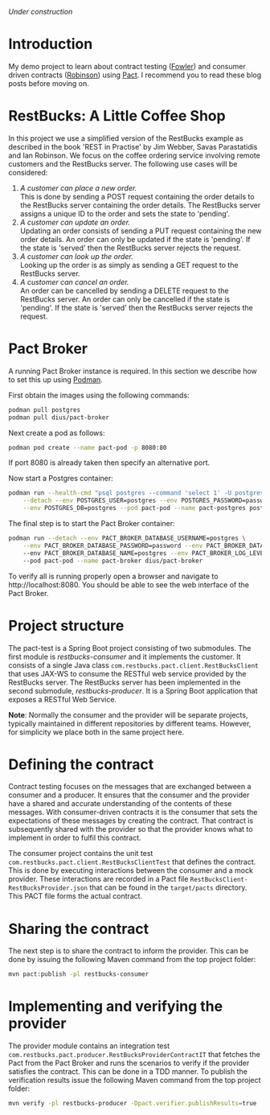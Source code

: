 *Under construction*

# Introduction
My demo project to learn about contract testing ([Fowler][1]) and consumer driven contracts ([Robinson][2]) using
 [Pact][3]. I recommend you to read these blog posts before moving on.

# RestBucks: A Little Coffee Shop
In this project we use a simplified version of the RestBucks example as described in the book 'REST in Practise' by Jim
Webber, Savas Parastatidis and Ian Robinson. We focus on the coffee ordering service involving remote customers and the 
RestBucks server. The following use cases will be considered:

1. *A customer can place a new order.*\
This is done by sending a POST request containing the order details to the RestBucks server containing the order
details. The RestBucks server assigns a unique ID to the order and sets the state to 'pending'.
2. *A customer can update an order.*\
Updating an order consists of sending a PUT request containing the new order details. An order can only be updated if
the state is 'pending'. If the state is 'served' then the RestBucks server rejects the request.
3. *A customer can look up the order.*\
Looking up the order is as simply as sending a GET request to the RestBucks server.
4. *A customer can cancel an order.*\
An order can be cancelled by sending a DELETE request to the RestBucks server. An order can only be cancelled if the
state is 'pending'. If the state is 'served' then the RestBucks server rejects the request.

# Pact Broker
A running Pact Broker instance is required. In this section we describe how to set this up using
[Podman](https://podman.io/).

First obtain the images using the following commands:

```bash
podman pull postgres
podman pull dius/pact-broker
```

Next create a pod as follows:

```bash
podman pod create --name pact-pod -p 8080:80  
```

If port 8080 is already taken then specify an alternative port.

Now start a Postgres container:

```bash
podman run --health-cmd "psql postgres --command 'select 1' -U postgres" \
    --detach --env POSTGRES_USER=postgres --env POSTGRES_PASSWORD=password \
    --env POSTGRES_DB=postgres --pod pact-pod --name pact-postgres postgres
```

The final step is to start the Pact Broker container:

```bash
podman run --detach --env PACT_BROKER_DATABASE_USERNAME=postgres \
    --env PACT_BROKER_DATABASE_PASSWORD=password --env PACT_BROKER_DATABASE_HOST=localhost \ 
    --env PACT_BROKER_DATABASE_NAME=postgres --env PACT_BROKER_LOG_LEVEL=DEBUG \ 
    --pod pact-pod --name pact-broker dius/pact-broker 
```

To verify all is running properly open a browser and navigate to http://localhost:8080. You should be able to see the 
web interface of the Pact Broker.

# Project structure
The pact-test is a Spring Boot project consisting of two submodules. The first module is *restbucks-consumer* and it
implements the customer. It consists of a single Java class `com.restbucks.pact.client.RestBucksClient` 
that uses JAX-WS to consume the RESTful web service provided by the RestBucks server.
The RestBucks server has been implemented in the second submodule, *restbucks-producer*. It is a Spring Boot application
that exposes a RESTful Web Service.

**Note**: Normally the consumer and the provider will be separate projects, typically maintained in different
repositories by different teams. However, for simplicity we place both in the same project here.

# Defining the contract
Contract testing focuses on the messages that are exchanged between a consumer and a producer. It ensures that the
consumer and the provider have a shared and accurate understanding of the contents of these messages.
With consumer-driven contracts it is the consumer that sets the expectations of these messages by creating the contract.
That contract is subsequently shared with the provider so that the provider knows what to implement in order to fulfil
 this contract.

The consumer project contains the unit test `com.restbucks.pact.client.RestBucksClientTest` that defines the contract. 
This is done by executing interactions between the consumer and a mock provider. These interactions are recorded in a
Pact file `RestBucksClient-RestBucksProvider.json` that can be found in the `target/pacts` directory. This PACT file
forms the actual contract.

# Sharing the contract
The next step is to share the contract to inform the provider. This can be done by issuing the following Maven command
from the top project folder:

```bash
mvn pact:publish -pl restbucks-consumer
```

# Implementing and verifying the provider
The provider module contains an integration test `com.restbucks.pact.producer.RestBucksProviderContractIT` that fetches
the Pact from the Pact Broker and runs the scenarios to verify if the provider satisfies the contract. This can be done
in a TDD manner. To publish the verification results issue the following Maven command from the top project folder:

```bash
mvn verify -pl restbucks-producer -Dpact.verifier.publishResults=true
```
   
[1]: https://martinfowler.com/bliki/ContractTest.html "ContractTest"
[2]: https://martinfowler.com/articles/consumerDrivenContracts.html "Consumer-Driven Contracts: A Service Evolution 
Pattern"
[3]: https://pact.io/ "Pact"
